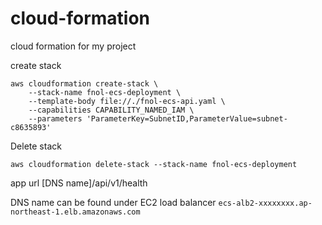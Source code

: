# cloud-formation
cloud formation for my project 



create stack 

    aws cloudformation create-stack \
    	--stack-name fnol-ecs-deployment \
    	--template-body file://./fnol-ecs-api.yaml \
    	--capabilities CAPABILITY_NAMED_IAM \
    	--parameters 'ParameterKey=SubnetID,ParameterValue=subnet-c8635893'

Delete stack

    aws cloudformation delete-stack --stack-name fnol-ecs-deployment


app url
[DNS name]/api/v1/health

DNS name can be found under EC2 load balancer
`ecs-alb2-xxxxxxxx.ap-northeast-1.elb.amazonaws.com`